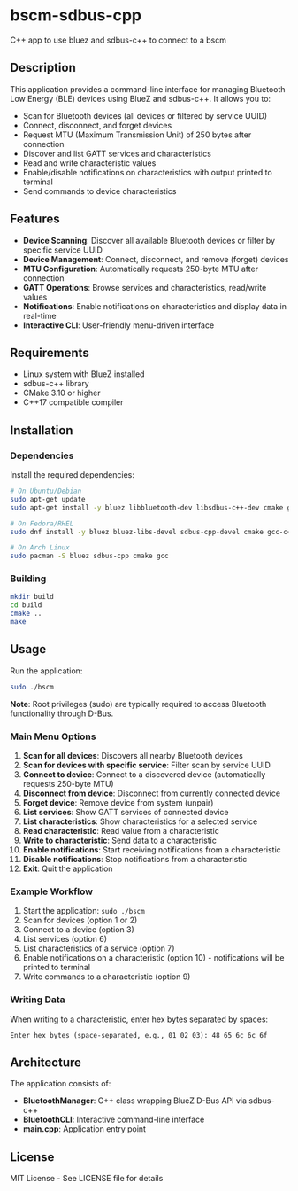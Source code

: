 # bscm-sdbus-cpp
C++ app to use bluez and sdbus-c++ to connect to a bscm

## Description

This application provides a command-line interface for managing Bluetooth Low Energy (BLE) devices using BlueZ and sdbus-c++. It allows you to:

- Scan for Bluetooth devices (all devices or filtered by service UUID)
- Connect, disconnect, and forget devices
- Request MTU (Maximum Transmission Unit) of 250 bytes after connection
- Discover and list GATT services and characteristics
- Read and write characteristic values
- Enable/disable notifications on characteristics with output printed to terminal
- Send commands to device characteristics

## Features

- **Device Scanning**: Discover all available Bluetooth devices or filter by specific service UUID
- **Device Management**: Connect, disconnect, and remove (forget) devices
- **MTU Configuration**: Automatically requests 250-byte MTU after connection
- **GATT Operations**: Browse services and characteristics, read/write values
- **Notifications**: Enable notifications on characteristics and display data in real-time
- **Interactive CLI**: User-friendly menu-driven interface

## Requirements

- Linux system with BlueZ installed
- sdbus-c++ library
- CMake 3.10 or higher
- C++17 compatible compiler

## Installation

### Dependencies

Install the required dependencies:

```bash
# On Ubuntu/Debian
sudo apt-get update
sudo apt-get install -y bluez libbluetooth-dev libsdbus-c++-dev cmake g++

# On Fedora/RHEL
sudo dnf install -y bluez bluez-libs-devel sdbus-cpp-devel cmake gcc-c++

# On Arch Linux
sudo pacman -S bluez sdbus-cpp cmake gcc
```

### Building

```bash
mkdir build
cd build
cmake ..
make
```

## Usage

Run the application:

```bash
sudo ./bscm
```

**Note**: Root privileges (sudo) are typically required to access Bluetooth functionality through D-Bus.

### Main Menu Options

1. **Scan for all devices**: Discovers all nearby Bluetooth devices
2. **Scan for devices with specific service**: Filter scan by service UUID
3. **Connect to device**: Connect to a discovered device (automatically requests 250-byte MTU)
4. **Disconnect from device**: Disconnect from currently connected device
5. **Forget device**: Remove device from system (unpair)
6. **List services**: Show GATT services of connected device
7. **List characteristics**: Show characteristics for a selected service
8. **Read characteristic**: Read value from a characteristic
9. **Write to characteristic**: Send data to a characteristic
10. **Enable notifications**: Start receiving notifications from a characteristic
11. **Disable notifications**: Stop notifications from a characteristic
0. **Exit**: Quit the application

### Example Workflow

1. Start the application: `sudo ./bscm`
2. Scan for devices (option 1 or 2)
3. Connect to a device (option 3)
4. List services (option 6)
5. List characteristics of a service (option 7)
6. Enable notifications on a characteristic (option 10) - notifications will be printed to terminal
7. Write commands to a characteristic (option 9)

### Writing Data

When writing to a characteristic, enter hex bytes separated by spaces:
```
Enter hex bytes (space-separated, e.g., 01 02 03): 48 65 6c 6c 6f
```

## Architecture

The application consists of:

- **BluetoothManager**: C++ class wrapping BlueZ D-Bus API via sdbus-c++
- **BluetoothCLI**: Interactive command-line interface
- **main.cpp**: Application entry point

## License

MIT License - See LICENSE file for details
